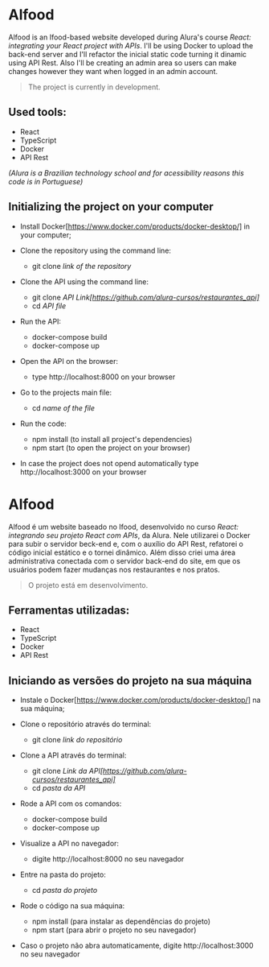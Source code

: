 # Alfood

Alfood is an Ifood-based website developed during Alura's course *React: integrating your React project with APIs*. I'll be using Docker to upload the back-end server and I'll refactor the inicial static code turning it dinamic using API Rest. Also I'll be creating an admin area so users can make changes however they want when logged in an admin account.

> The project is currently in development.

## Used tools:

* React
* TypeScript
* Docker
* API Rest

*(Alura is a Brazilian technology school and for acessibility reasons this code is in Portuguese)*

## Initializing the project on your computer

- Install Docker[https://www.docker.com/products/docker-desktop/] in your computer;

- Clone the repository using the command line:
    - git clone *link of the repository*

- Clone the API using the command line:
    - git clone *API Link[https://github.com/alura-cursos/restaurantes_api]*
    - cd *API file*

- Run the API:
    - docker-compose build
    - docker-compose up

- Open the API on the browser:
   - type http://localhost:8000 on your browser
 
- Go to the projects main file:
    - cd *name of the file*
 
- Run the code:
    - npm install (to install all project's dependencies)
    - npm start (to open the project on your browser)
 
* In case the project does not opend automatically type http://localhost:3000 on your browser

#

# Alfood

Alfood é um website baseado no Ifood, desenvolvido no curso *React: integrando seu projeto React com APIs*, da Alura. Nele utilizarei o Docker para subir o servidor beck-end e, com o auxílio do API Rest, refatorei o código inicial estático e o tornei dinâmico. Além disso criei uma área administrativa conectada com o servidor back-end do site, em que os usuários podem fazer mudanças nos restaurantes e nos pratos.

> O projeto está em desenvolvimento.

## Ferramentas utilizadas:

* React
* TypeScript
* Docker
* API Rest

## Iniciando as versões do projeto na sua máquina

- Instale o Docker[https://www.docker.com/products/docker-desktop/] na sua máquina;

- Clone o repositório através do terminal:
    - git clone *link do repositório*
 
- Clone a API através do terminal:
    - git clone *Link da API[https://github.com/alura-cursos/restaurantes_api]*
    - cd *pasta da API*
  
- Rode a API com os comandos:
    - docker-compose build
    - docker-compose up

- Visualize a API no navegador:
   - digite http://localhost:8000 no seu navegador
 
- Entre na pasta do projeto:
    - cd *pasta do projeto*
 
- Rode o código na sua máquina:
    - npm install (para instalar as dependências do projeto)
    - npm start (para abrir o projeto no seu navegador)
 
* Caso o projeto não abra automaticamente, digite http://localhost:3000 no seu navegador
